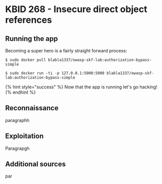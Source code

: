 # KBID 268 - Insecure direct object references

## Running the app

Becoming a super hero is a fairly straight forward process:

```
$ sudo docker pull blabla1337/owasp-skf-lab:authorization-bypass-simple
```

```text
$ sudo docker run -ti -p 127.0.0.1:5000:5000 blabla1337/owasp-skf-lab:authorization-bypass-simple
```

{% hint style="success" %}
 Now that the app is running let's go hacking!
{% endhint %}

## Reconnaissance

paragraphh

## Exploitation

Paragrapgh

## Additional sources

par

